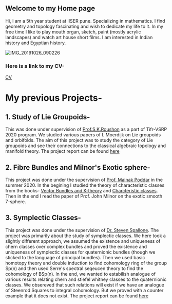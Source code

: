 ## Welcome to my Home page

Hi, I am a 5th year student at IISER pune. Specializing in mathematics. I find geometry and topology fascinating and wish to dedicate my life to it. In my free time I like to play mouth organ, sketch, paint (mostly acrylic landscapes) and watch art house short films. I am interested in Indian history and Egyptian history.




![IMG_20191026_090226](https://user-images.githubusercontent.com/79046404/130784525-6ed07e24-ac74-460e-a2d9-6625f605dcd1.jpg)


### Here is a link to my CV-
[CV](https://github.com/exoticsphere7/Amey-Joshi/files/7047025/CV__1_.2.pdf)

# My previous Projects-
## 1. Study of Lie Groupoids-
 This was done under supervision of [Prof.S.K.Roushon](http://www.math.tifr.res.in/~roushon/cv.html) as a part of Tifr-VSRP 2020 program. We studied various papers of I. Moerdijk on Lie groupoids and orbifolds. The aim of this project was to study the category of Lie groupoids and see their connections to the classical algebraic topology and manifold theory. The project report can be found [here](https://github.com/exoticsphere7/Amey-Joshi/files/7047118/Lie_Groupoids.pdf)

 ## 2. Fibre Bundles and Milnor's Exotic sphere-
 This project was done under the supervision of [Prof. Mainak Poddar](https://sites.google.com/view/mainakpoddar) in the summer 2020. In the begining I studied the theory of characteristic classes from the books- [Vector Bundles and K-theory](https://pi.math.cornell.edu/~hatcher/VBKT/VBpage.html) and [Charcteristic classes](https://www.google.co.in/books/edition/Characteristic_Classes/5zQ9AFk1i4EC?hl=en&gbpv=0). Then in the end I read the paper of Prof. John Milnor on the exotic smooth 7-sphere.


## 3. Symplectic Classes-
This project was done under the supervision of [Dr. Steven Spallone](https://sites.google.com/site/steventspallone/home). The project was primarily about the study of symplectic classes. We here took a slightly different approach, we assumed the existence and uniqueness of chern classes over complex bundles and proved the existence and uniqueness of symplectic classes for quaternionic bundles (though we sticked to the language of principal bundles). Then we used basic homotopy theory and double induction to find cohomology ring of the group Sp(n) and then used Serre's spectral seqeucen theory to find the cohomology of BSp(n). In the end, we wanted to estabilish analogue of various results relating chern and stiefel whitney classes to the quaternionic classes. We obsereved that such relations will exist if we have an analogue of Steenrod Squares to integral cohomology. But we proved with a counter example that it does not exist. The project report can be found [here](https://github.com/exoticsphere7/Amey-Joshi/files/7047233/symplectic_classes.5.pdf)


